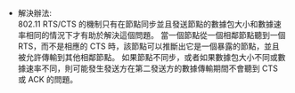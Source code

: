 - 解決辦法: <br>
802.11 RTS/CTS 的機制只有在節點同步並且發送節點的數據包大小和數據速率相同的情況下才有助於解決這個問題。
當一個節點從一個相鄰節點聽到一個 RTS，而不是相應的 CTS 時，該節點可以推斷出它是一個暴露的節點，並且被允許傳輸到其他相鄰節點。
如果節點不同步，或者如果數據包大小不同或數據速率不同，則可能發生發送方在第二發送方的數據傳輸期間不會聽到 CTS 或 ACK 的問題。
